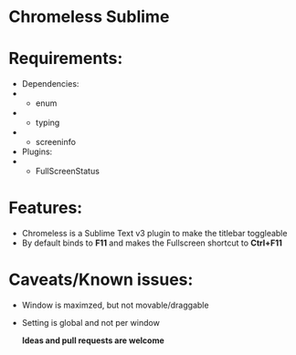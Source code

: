 # Chromeless Sublime

# Requirements:

* Dependencies:
* * enum
* * typing
* * screeninfo
* Plugins:
* * FullScreenStatus

# Features:
* Chromeless is a Sublime Text v3 plugin to make the titlebar toggleable
* By default binds to **F11** and makes the Fullscreen shortcut to **Ctrl+F11**

# Caveats/Known issues:
* Window is maximzed, but not movable/draggable
* Setting is global and not per window



	**Ideas and pull requests are welcome**



